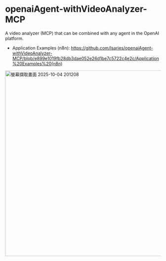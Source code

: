 # openaiAgent-withVideoAnalyzer-MCP
A video analyzer (MCP) that can be combined with any agent in the OpenAI platform.
- Application Examples (n8n): https://github.com/Isaries/openaiAgent-withVideoAnalyzer-MCP/blob/e899e1019fb28db3dae052e26d1be7c5722c4e2c/Application%20Examples%20(n8n)
<img width="1247" height="603" alt="螢幕擷取畫面 2025-10-04 201208" src="https://github.com/user-attachments/assets/861ccce7-ce54-4787-95a1-63fee0954c1c" />
